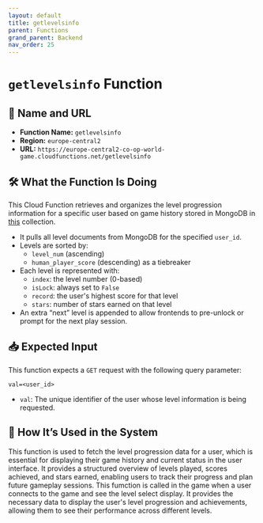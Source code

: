 ```yaml
---
layout: default
title: getlevelsinfo
parent: Functions
grand_parent: Backend
nav_order: 25
---
```


# `getlevelsinfo` Function

## 🔗 Name and URL

- **Function Name:** `getlevelsinfo`
- **Region:** `europe-central2`
- **URL:** `https://europe-central2-co-op-world-game.cloudfunctions.net/getlevelsinfo`

## 🛠️ What the Function Is Doing

This Cloud Function retrieves and organizes the level progression information for a specific user based on game history stored in MongoDB in [this](../../MongoDB/Collections/coop__levels.html) collection.

- It pulls all level documents from MongoDB for the specified `user_id`.
- Levels are sorted by:
  - `level_num` (ascending)
  - `human_player_score` (descending) as a tiebreaker
- Each level is represented with:
  - `index`: the level number (0-based)
  - `isLock`: always set to `False`
  - `record`: the user's highest score for that level
  - `stars`: number of stars earned on that level
- An extra “next” level is appended to allow frontends to pre-unlock or prompt for the next play session.

## 📥 Expected Input

This function expects a `GET` request with the following query parameter:

```plaintext
val=<user_id>
```

- `val`: The unique identifier of the user whose level information is being requested.

## 🔄 How It’s Used in the System

This function is used to fetch the level progression data for a user, which is essential for displaying their game history and current status in the user interface. It provides a structured overview of levels played, scores achieved, and stars earned, enabling users to track their progress and plan future gameplay sessions.
This fumction is called in the game when a user connects to the game and see the level select display. It provides the necessary data to display the user's level progression and achievements, allowing them to see their performance across different levels.
